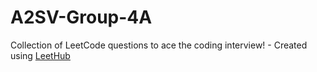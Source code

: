 # A2SV-Group-4A
Collection of LeetCode questions to ace the coding interview! - Created using [LeetHub](https://github.com/QasimWani/LeetHub)
